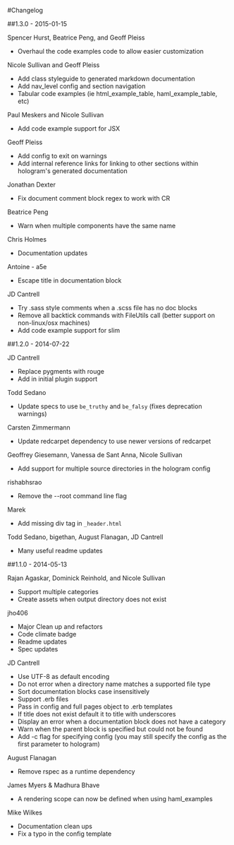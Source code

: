 #Changelog

##1.3.0 - 2015-01-15

Spencer Hurst, Beatrice Peng, and Geoff Pleiss
* Overhaul the code examples code to allow easier customization

Nicole Sullivan and Geoff Pleiss
* Add class styleguide to generated markdown documentation
* Add nav_level config and section navigation
* Tabular code examples (ie html_example_table, haml_example_table, etc)

Paul Meskers and Nicole Sullivan
* Add code example support for JSX

Geoff Pleiss
* Add config to exit on warnings
* Add internal reference links for linking to other sections within
  hologram's generated documentation

Jonathan Dexter
* Fix document comment block regex to work with CR

Beatrice Peng
* Warn when multiple components have the same name

Chris Holmes
* Documentation updates

Antoine - a5e
* Escape title in documentation block

JD Cantrell
* Try .sass style comments when a .scss file has no doc blocks
* Remove all backtick commands with FileUtils call (better support on
  non-linux/osx machines)
* Add code example support for slim


##1.2.0 - 2014-07-22

JD Cantrell
* Replace pygments with rouge
* Add in initial plugin support

Todd Sedano
* Update specs to use `be_truthy` and `be_falsy` (fixes deprecation
  warnings)

Carsten Zimmermann
* Update redcarpet dependency to use newer versions of redcarpet

Geoffrey Giesemann, Vanessa de Sant Anna, Nicole Sullivan
* Add support for multiple source directories in the hologram config

rishabhsrao
* Remove the --root command line flag

Marek
* Add missing div tag in `_header.html`

Todd Sedano, bigethan, August Flanagan, JD Cantrell
* Many useful readme updates

##1.1.0 - 2014-05-13

Rajan Agaskar, Dominick Reinhold, and Nicole Sullivan
* Support multiple categories
* Create assets when output directory does not exist

jho406
* Major Clean up and refactors
* Code climate badge
* Readme updates
* Spec updates


JD Cantrell
* Use UTF-8 as default encoding
* Do not error when a directory name matches a supported file type
* Sort documentation blocks case insensitively
* Support .erb files
* Pass in config and full pages object to .erb templates
* If title does not exist default it to title with underscores
* Display an error when a documentation block does not have a category
* Warn when the parent block is specified but could not be found
* Add -c flag for specifying config (you may still specify the config as
  the first parameter to hologram)

August Flanagan
* Remove rspec as a runtime dependency

James Myers & Madhura Bhave
* A rendering scope can now be defined when using haml_examples

Mike Wilkes
* Documentation clean ups
* Fix a typo in the config template
